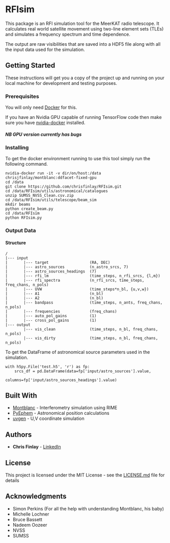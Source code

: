 # RFIsim

This package is an RFI simulation tool for the MeerKAT radio telescope. It calculates real world satellite movement using two-line element sets (TLEs) and simulates a frequency spectrum and time dependence.

The output are raw visibilities that are saved into a HDF5 file along with all the input data used for the simulation.

## Getting Started

These instructions will get you a copy of the project up and running on your local machine for development and testing purposes.

### Prerequisites

You will only need [Docker](https://docs.docker.com/install/) for this.

If you have an Nvidia GPU capable of running TensorFlow code then make sure you have [nvidia-docker](https://github.com/NVIDIA/nvidia-docker) installed.

##### NB GPU version currently has bugs

### Installing

To get the docker environment running to use this tool simply run the following command.

```
nvidia-docker run -it -v dir/on/host:/data chrisjfinlay/montblanc:ddfacet-fixed-gpu
cd /data
git clone https://github.com/chrisfinlay/RFIsim.git
cd /data/RFIsim/utils/astronomical/catalogues
unzip SUMSS_NVSS_Clean.csv.zip
cd /data/RFIsim/utils/telescope/beam_sim
mkdir beams
python create_beam.py
cd /data/RFIsim
python RFIsim.py
```

### Output Data

#### Structure
```
/
|--- input
|       |--- target                  (RA, DEC)
|       |--- astro_sources           (n_astro_srcs, 7)
|       |--- astro_sources_headings  (7)
|       |--- rfi_lm                  (time_steps, n_rfi_srcs, {l,m})
|       |--- rfi_spectra             (n_rfi_srcs, time_steps, freq_chans, n_pols)
|       |--- UVW                     (time_steps*n_bl, {u,v,w})
|       |--- A1                      (n_bl)
|       |--- A2                      (n_bl)
|       |--- bandpass                (time_steps, n_ants, freq_chans, n_pols)
|       |--- frequencies             (freq_chans)
|       |--- auto_pol_gains          (1)
|       |--- cross_pol_gains         (1)
|--- output
        |--- vis_clean               (time_steps, n_bl, freq_chans, n_pols)
        |--- vis_dirty               (time_steps, n_bl, freq_chans, n_pols)
```

To get the DataFrame of astronomical source parameters used in the simulation.
```
with h5py.File('test.h5', 'r') as fp:
    srcs_df = pd.DataFrame(data=fp['input/astro_sources'].value,
                           columns=fp['input/astro_sources_headings'].value)
```

## Built With

* [Montblanc](https://github.com/ska-sa/montblanc/) - Interferometry simulation using RIME
* [PyEphem](https://rhodesmill.org/pyephem/) - Astronomical position calculations
* [uvgen](https://github.com/SpheMakh/uvgen) - U,V coordinate simulation

## Authors

* **Chris Finlay** - [LinkedIn](https://www.linkedin.com/in/chris-finlay/)

## License

This project is licensed under the MIT License - see the [LICENSE.md](LICENSE.md) file for details

## Acknowledgments

* Simon Perkins (For all the help with understanding Montblanc, his baby)
* Michelle Lochner
* Bruce Bassett
* Nadeem Oozeer
* NVSS
* SUMSS
